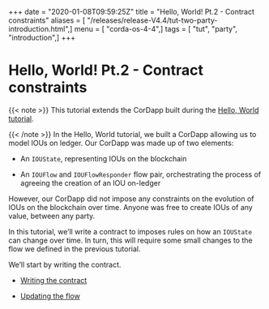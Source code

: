 +++
date = "2020-01-08T09:59:25Z"
title = "Hello, World! Pt.2 - Contract constraints"
aliases = [ "/releases/release-V4.4/tut-two-party-introduction.html",]
menu = [ "corda-os-4-4",]
tags = [ "tut", "party", "introduction",]
+++


# Hello, World! Pt.2 - Contract constraints


{{< note >}}
This tutorial extends the CorDapp built during the [Hello, World tutorial](hello-world-introduction.md).

{{< /note >}}
In the Hello, World tutorial, we built a CorDapp allowing us to model IOUs on ledger. Our CorDapp was made up of two
            elements:


* An `IOUState`, representing IOUs on the blockchain


* An `IOUFlow` and `IOUFlowResponder` flow pair, orchestrating the process of agreeing the creation of an IOU on-ledger


However, our CorDapp did not impose any constraints on the evolution of IOUs on the blockchain over time. Anyone was free
            to create IOUs of any value, between any party.

In this tutorial, we’ll write a contract to imposes rules on how an `IOUState` can change over time. In turn, this
            will require some small changes to the flow we defined in the previous tutorial.

We’ll start by writing the contract.


* [Writing the contract](tut-two-party-contract.md)

* [Updating the flow](tut-two-party-flow.md)



